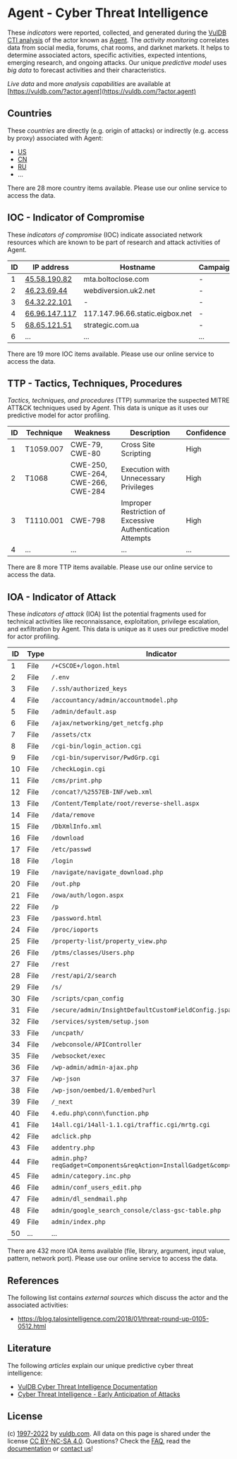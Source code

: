 # Agent - Cyber Threat Intelligence

These _indicators_ were reported, collected, and generated during the [VulDB CTI analysis](https://vuldb.com/?kb.cti) of the actor known as [Agent](https://vuldb.com/?actor.agent). The _activity monitoring_ correlates data from social media, forums, chat rooms, and darknet markets. It helps to determine associated actors, specific activities, expected intentions, emerging research, and ongoing attacks. Our unique _predictive model_ uses _big data_ to forecast activities and their characteristics.

_Live data_ and more _analysis capabilities_ are available at [https://vuldb.com/?actor.agent](https://vuldb.com/?actor.agent)

## Countries

These _countries_ are directly (e.g. origin of attacks) or indirectly (e.g. access by proxy) associated with Agent:

* [US](https://vuldb.com/?country.us)
* [CN](https://vuldb.com/?country.cn)
* [RU](https://vuldb.com/?country.ru)
* ...

There are 28 more country items available. Please use our online service to access the data.

## IOC - Indicator of Compromise

These _indicators of compromise_ (IOC) indicate associated network resources which are known to be part of research and attack activities of Agent.

ID | IP address | Hostname | Campaign | Confidence
-- | ---------- | -------- | -------- | ----------
1 | [45.58.190.82](https://vuldb.com/?ip.45.58.190.82) | mta.boltoclose.com | - | High
2 | [46.23.69.44](https://vuldb.com/?ip.46.23.69.44) | webdiversion.uk2.net | - | High
3 | [64.32.22.101](https://vuldb.com/?ip.64.32.22.101) | - | - | High
4 | [66.96.147.117](https://vuldb.com/?ip.66.96.147.117) | 117.147.96.66.static.eigbox.net | - | High
5 | [68.65.121.51](https://vuldb.com/?ip.68.65.121.51) | strategic.com.ua | - | High
6 | ... | ... | ... | ...

There are 19 more IOC items available. Please use our online service to access the data.

## TTP - Tactics, Techniques, Procedures

_Tactics, techniques, and procedures_ (TTP) summarize the suspected MITRE ATT&CK techniques used by _Agent_. This data is unique as it uses our predictive model for actor profiling.

ID | Technique | Weakness | Description | Confidence
-- | --------- | -------- | ----------- | ----------
1 | T1059.007 | CWE-79, CWE-80 | Cross Site Scripting | High
2 | T1068 | CWE-250, CWE-264, CWE-266, CWE-284 | Execution with Unnecessary Privileges | High
3 | T1110.001 | CWE-798 | Improper Restriction of Excessive Authentication Attempts | High
4 | ... | ... | ... | ...

There are 8 more TTP items available. Please use our online service to access the data.

## IOA - Indicator of Attack

These _indicators of attack_ (IOA) list the potential fragments used for technical activities like reconnaissance, exploitation, privilege escalation, and exfiltration by Agent. This data is unique as it uses our predictive model for actor profiling.

ID | Type | Indicator | Confidence
-- | ---- | --------- | ----------
1 | File | `/+CSCOE+/logon.html` | High
2 | File | `/.env` | Low
3 | File | `/.ssh/authorized_keys` | High
4 | File | `/accountancy/admin/accountmodel.php` | High
5 | File | `/admin/default.asp` | High
6 | File | `/ajax/networking/get_netcfg.php` | High
7 | File | `/assets/ctx` | Medium
8 | File | `/cgi-bin/login_action.cgi` | High
9 | File | `/cgi-bin/supervisor/PwdGrp.cgi` | High
10 | File | `/checkLogin.cgi` | High
11 | File | `/cms/print.php` | High
12 | File | `/concat?/%2557EB-INF/web.xml` | High
13 | File | `/Content/Template/root/reverse-shell.aspx` | High
14 | File | `/data/remove` | Medium
15 | File | `/DbXmlInfo.xml` | High
16 | File | `/download` | Medium
17 | File | `/etc/passwd` | Medium
18 | File | `/login` | Low
19 | File | `/navigate/navigate_download.php` | High
20 | File | `/out.php` | Medium
21 | File | `/owa/auth/logon.aspx` | High
22 | File | `/p` | Low
23 | File | `/password.html` | High
24 | File | `/proc/ioports` | High
25 | File | `/property-list/property_view.php` | High
26 | File | `/ptms/classes/Users.php` | High
27 | File | `/rest` | Low
28 | File | `/rest/api/2/search` | High
29 | File | `/s/` | Low
30 | File | `/scripts/cpan_config` | High
31 | File | `/secure/admin/InsightDefaultCustomFieldConfig.jspa` | High
32 | File | `/services/system/setup.json` | High
33 | File | `/uncpath/` | Medium
34 | File | `/webconsole/APIController` | High
35 | File | `/websocket/exec` | High
36 | File | `/wp-admin/admin-ajax.php` | High
37 | File | `/wp-json` | Medium
38 | File | `/wp-json/oembed/1.0/embed?url` | High
39 | File | `/_next` | Low
40 | File | `4.edu.php\conn\function.php` | High
41 | File | `14all.cgi/14all-1.1.cgi/traffic.cgi/mrtg.cgi` | High
42 | File | `adclick.php` | Medium
43 | File | `addentry.php` | Medium
44 | File | `admin.php?reqGadget=Components&reqAction=InstallGadget&comp=FileBrowser` | High
45 | File | `admin/category.inc.php` | High
46 | File | `admin/conf_users_edit.php` | High
47 | File | `admin/dl_sendmail.php` | High
48 | File | `admin/google_search_console/class-gsc-table.php` | High
49 | File | `admin/index.php` | High
50 | ... | ... | ...

There are 432 more IOA items available (file, library, argument, input value, pattern, network port). Please use our online service to access the data.

## References

The following list contains _external sources_ which discuss the actor and the associated activities:

* https://blog.talosintelligence.com/2018/01/threat-round-up-0105-0512.html

## Literature

The following _articles_ explain our unique predictive cyber threat intelligence:

* [VulDB Cyber Threat Intelligence Documentation](https://vuldb.com/?kb.cti)
* [Cyber Threat Intelligence - Early Anticipation of Attacks](https://www.scip.ch/en/?labs.20201022)

## License

(c) [1997-2022](https://vuldb.com/?kb.changelog) by [vuldb.com](https://vuldb.com/?kb.about). All data on this page is shared under the license [CC BY-NC-SA 4.0](https://creativecommons.org/licenses/by-nc-sa/4.0/). Questions? Check the [FAQ](https://vuldb.com/?kb.faq), read the [documentation](https://vuldb.com/?kb) or [contact us](https://vuldb.com/?contact)!
